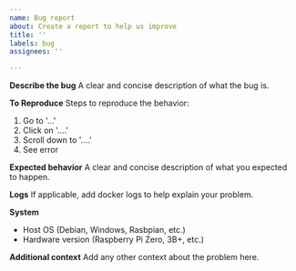 ```yaml
---
name: Bug report
about: Create a report to help us improve
title: ''
labels: bug
assignees: ''

---
```


**Describe the bug**
A clear and concise description of what the bug is.

**To Reproduce**
Steps to reproduce the behavior:
1. Go to '...'
2. Click on '....'
3. Scroll down to '....'
4. See error

**Expected behavior**
A clear and concise description of what you expected to happen.

**Logs**
If applicable, add docker logs to help explain your problem.

**System**
- Host OS (Debian, Windows, Rasbpian, etc.)
- Hardware version (Raspberry Pi Zero, 3B+, etc.)

**Additional context**
Add any other context about the problem here.
